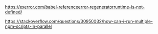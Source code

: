 https://exerror.com/babel-referenceerror-regeneratorruntime-is-not-defined/


https://stackoverflow.com/questions/30950032/how-can-i-run-multiple-npm-scripts-in-parallel









